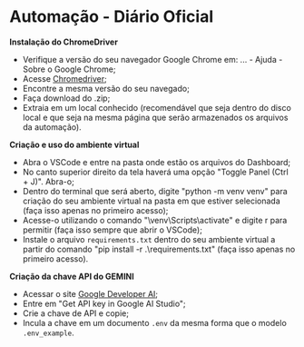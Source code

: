 # Automação - Diário Oficial

**Instalação do ChromeDriver**
- Verifique a versão do seu navegador Google Chrome em: ... - Ajuda - Sobre o Google Chrome;
- Acesse [Chromedriver](https://googlechromelabs.github.io/chrome-for-testing/);
- Encontre a mesma versão do seu navegado;
- Faça download do .zip;
- Extraia em um local conhecido (recomendável que seja dentro do disco local e que seja na mesma página que serão armazenados os arquivos da automação).

**Criação e uso do ambiente virtual**
- Abra o VSCode e entre na pasta onde estão os arquivos do Dashboard;
- No canto superior direito da tela haverá uma opção "Toggle Panel (Ctrl + J)". Abra-o;
- Dentro do terminal que será aberto, digite "python -m venv venv" para criação do seu ambiente virtual na pasta em que estiver selecionada (faça isso apenas no primeiro acesso);
- Acesse-o utilizando o comando "\venv\Scripts\activate" e digite r para permitir (faça isso sempre que abrir o VSCode);
- Instale o arquivo `requirements.txt` dentro do seu ambiente virtual a partir do comando "pip install -r .\requirements.txt" (faça isso apenas no primeiro acesso).

**Criação da chave API do GEMINI**
- Acessar o site [Google Developer AI](https://ai.google.dev/);
- Entre em "Get API key in Google AI Studio";
- Crie a chave de API e copie;
- Incula a chave em um documento `.env` da mesma forma que o modelo `.env_example`.
